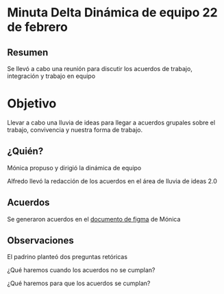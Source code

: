 # Minuta Delta Dinámica de equipo 22 de febrero

## Resumen

Se llevó a cabo una reunión para discutir los acuerdos de trabajo, integración y trabajo en equipo

# Objetivo

Llevar a cabo una lluvia de ideas para llegar a acuerdos grupales sobre el trabajo, convivencia y nuestra forma de trabajo.

## ¿Quién?

Mónica propuso y dirigió la dinámica de equipo

Alfredo llevó la redacción de los acuerdos en el área de lluvia de ideas 2.0

## Acuerdos

Se generaron acuerdos en el [documento de figma](https://www.figma.com/file/Fc4oQqmy2sco7dFfveXxvM/Acuerdos-de-Equipo?node-id=0%3A1) de Mónica

## Observaciones

El padrino planteó dos preguntas retóricas

¿Qué haremos cuando los acuerdos no se cumplan?

¿Qué haremos para que los acuerdos se cumplan?